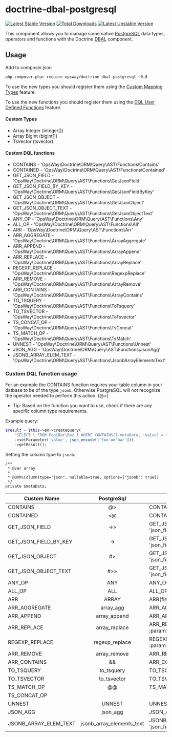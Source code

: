 doctrine-dbal-postgresql
=========================
[![Latest Stable Version](https://poser.pugx.org/opsway/doctrine-dbal-postgresql/v/stable)](https://packagist.org/packages/opsway/doctrine-dbal-postgresql) [![Total Downloads](https://poser.pugx.org/opsway/doctrine-dbal-postgresql/downloads)](https://packagist.org/packages/opsway/doctrine-dbal-postgresql) [![Latest Unstable Version](https://poser.pugx.org/opsway/doctrine-dbal-postgresql/v/unstable)](https://packagist.org/packages/opsway/doctrine-dbal-postgresql) 

This component allows you to manage some native [PostgreSQL](http://www.postgresql.org)
data types, operators and functions with the Doctrine [DBAL](http://www.doctrine-project.org/projects/dbal.html) component.

Usage
-----

Add to composer.json
```bash
php composer.phar require opsway/doctrine-dbal-postgresql ~0.8
```
To use the new types you should register them using the [Custom Mapping Types](https://doctrine-dbal.readthedocs.org/en/latest/reference/types.html#custom-mapping-types) feature.

To use the new functions you should register them using the [DQL User Defined Functions](http://docs.doctrine-project.org/projects/doctrine-orm/en/latest/cookbook/dql-user-defined-functions.html) feature.

#### Custom Types

* Array Integer (integer[])
* Array BigInt (bigint[])
* TsVector (tsvector)



#### Custom DQL functions

* CONTAINS -              'OpsWay\Doctrine\ORM\Query\AST\Functions\Contains'
* CONTAINED -             'OpsWay\Doctrine\ORM\Query\AST\Functions\Contained'
* GET_JSON_FIELD -        'OpsWay\Doctrine\ORM\Query\AST\Functions\GetJsonField'
* GET_JSON_FIELD_BY_KEY - 'OpsWay\Doctrine\ORM\Query\AST\Functions\GetJsonFieldByKey'
* GET_JSON_OBJECT -       'OpsWay\Doctrine\ORM\Query\AST\Functions\GetJsonObject'
* GET_JSON_OBJECT_TEXT -  'OpsWay\Doctrine\ORM\Query\AST\Functions\GetJsonObjectText'
* ANY_OP -                'OpsWay\Doctrine\ORM\Query\AST\Functions\Any'
* ALL_OP -                'OpsWay\Doctrine\ORM\Query\AST\Functions\All'
* ARR -                   'OpsWay\Doctrine\ORM\Query\AST\Functions\Arr'
* ARR_AGGREGATE -         'OpsWay\Doctrine\ORM\Query\AST\Functions\ArrayAggregate'
* ARR_APPEND -            'OpsWay\Doctrine\ORM\Query\AST\Functions\ArrayAppend'
* ARR_REPLACE -           'OpsWay\Doctrine\ORM\Query\AST\Functions\ArrayReplace'
* REGEXP_REPLACE -        'OpsWay\Doctrine\ORM\Query\AST\Functions\RegexpReplace'
* ARR_REMOVE -            'OpsWay\Doctrine\ORM\Query\AST\Functions\ArrayRemove'
* ARR_CONTAINS -          'OpsWay\Doctrine\ORM\Query\AST\Functions\ArrayContains'
* TO_TSQUERY -            'OpsWay\Doctrine\ORM\Query\AST\Functions\ToTsquery'
* TO_TSVECTOR -           'OpsWay\Doctrine\ORM\Query\AST\Functions\ToTsvector'
* TS_CONCAT_OP -          'OpsWay\Doctrine\ORM\Query\AST\Functions\TsConcat'
* TS_MATCH_OP -           'OpsWay\Doctrine\ORM\Query\AST\Functions\TsMatch'
* UNNEST -                'OpsWay\Doctrine\ORM\Query\AST\Functions\Unnest'
* JSON_AGG -              'OpsWay\Doctrine\ORM\Query\AST\Functions\JsonAgg'
* JSONB_ARRAY_ELEM_TEXT - 'OpsWay\Doctrine\ORM\Query\AST\Functions\JsonbArrayElementsText'

### Custom DQL function usage
For an example the CONTAINS function requires your table column in your datbase to be of the type ```jsonb```.
Otherwise PostgreSQL will not recognize the operator needed to perform this action. (@>) 
* Tip: Based on the function you want to use, check if there are any specific column type requirements. 

Example query:
```php
$result = $this->em->createQuery(
    'SELECT l FROM Foo\Bar\Baz l WHERE CONTAINS(l.metaData, :value) = true')
    ->setParameter('value', json_encode(['foo'=>'bar']))
    ->getResult();
```
Setting the column type to ```jsonb```. 
```
/**
 * @var array
 *
 * @ORM\Column(type="json", nullable=true, options={"jsonb": true})
 */
private $metaData;
```

| Custom Name           | PostgreSql                | Usage in DQL                               | Result in SQL                    |
|-----------------------|:-------------------------:|--------------------------------------------|----------------------------------|
| CONTAINS              |            @>             | CONTAINS(field, :param)                    | (field @> '{value}')             |
| CONTAINED             |            <@             | CONTAINED(field, :param)                   | (field <@ '{value}')             |
| GET_JSON_FIELD        |            ->>            | GET_JSON_FIELD(field, 'json_field')        | (table_field->>'json_field')     |
| GET_JSON_FIELD_BY_KEY |            ->             | GET_JSON_FIELD_BY_KEY(field, 'json_field') | (table_field->'json_field')      |
| GET_JSON_OBJECT       |            #>             | GET_JSON_OBJECT(field, 'json_field')       | (table_field#>'json_field')      |
| GET_JSON_OBJECT_TEXT  |            #>>            | GET_JSON_OBJECT_TEXT(field, 'json_field')  | (table_field#>>'json_field')     |
| ANY_OP                |            ANY            | ANY_OP(field)                              | ANY(field)                       |
| ALL_OP                |            ALL            | ALL_OP(field)                              | ALL(field)                       |
| ARR                   |           ARRAY           | ARR(field)                                 | ARRAY[field]                     |
| ARR_AGGREGATE         |        array_agg          | ARR_AGGREGATE(field)                       | array_agg(field)                 |
| ARR_APPEND            |       array_append        | ARR_APPEND(field, :param)                  | array_append(field, param)       |
| ARR_REPLACE           |       array_replace       | ARR_REPLACE(field, :param1, :param2)       | array_replace(field, p1, p2)     |
| REGEXP_REPLACE        |       regexp_replace      | REGEXP_REPLACE(field, :param1, :param2)    | regexp_replace(field, p1, p2)    |
| ARR_REMOVE            |       array_remove        | ARR_REMOVE(field, :param)                  | array_remove(field, param)       |
| ARR_CONTAINS          |            &&             | ARR_CONTAINS(field, :param)                | (field && param)                 |
| TO_TSQUERY            |        to_tsquery         | TO_TSQUERY(:param)                         | to_tsquery('param')              |
| TO_TSVECTOR           |        to_tsvector        | TO_TSVECTOR(field)                         | to_tsvector(field)               |
| TS_MATCH_OP           |            @@             | TS_MATCH_OP(expr1, expr2)                  | expr1 @@ expr2                   |
| TS_CONCAT_OP          |            ||             | TS_CONCAT_OP(expr1, expr2, ....)           | (expr1 || expr2 || ...)          |
| UNNEST                |          UNNEST           | UNNEST(field)                              | UNNEST(field)                    |
| JSON_AGG              |         json_agg          | JSON_AGG(expression)                       | json_agg(expression)             |
| JSONB_ARRAY_ELEM_TEXT | jsonb_array_elements_text | JSONB_ARRAY_ELEM_TEXT(field, 'json_field') | jsonb_array_elements_text(field) |
